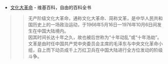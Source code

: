 - [文化大革命](https://zh.wikipedia.org/wiki/%E6%96%87%E5%8C%96%E5%A4%A7%E9%9D%A9%E5%91%BD) - 维基百科，自由的百科全书

>> 无产阶级文化大革命，通称文化大革命、简称文革，是中华人民共和国历史上的一场政治运动，于1966年5月16日—1976年10月6日间发生在中国大陆境内。<br>因其时间长达十年之久，故也被后世称为“十年动乱”或“十年浩劫”。文革是由时任中国共产党中央委员会主席的毛泽东与中央文化革命小组，自上而下动员成千上万红卫兵在中国大陆进行全方位发动的阶级斗争。
